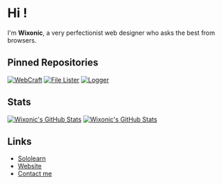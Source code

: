# Hi !
I'm **Wixonic**, a very perfectionist web designer who asks the best from browsers.

## Pinned Repositories

[![WebCraft](https://github-readme-stats.vercel.app/api/pin/?username=Wixonic&repo=WebCraft&show_icons=true)](https://github.com/Wixonic/WebCraft)
[![File Lister](https://github-readme-stats.vercel.app/api/pin/?username=Wixonic&repo=File-Lister&show_icons=true)](https://github.com/Wixonic/File-Lister)
[![Logger](https://github-readme-stats.vercel.app/api/pin/?username=Wixonic&repo=Logger&show_icons=true)](https://github.com/Wixonic/Logger)

## Stats

[![Wixonic's GitHub Stats](https://github-readme-stats.vercel.app/api?include_all_commits=true&username=Wixonic&count_private=true&show_icons=true)](https://github.com/Wixonic)
[![Wixonic's GitHub Stats](https://github-readme-stats.vercel.app/api/top-langs/?username=Wixonic&count_private=true&show_icons=true)](https://github.com/Wixonic)

## Links

- [Sololearn](https://www.sololearn.com/profile/16606191/?ref=app)
- [Website](https://wixonic.github.io)
- [Contact me](mailto:public.wixonic@icloud.com)
